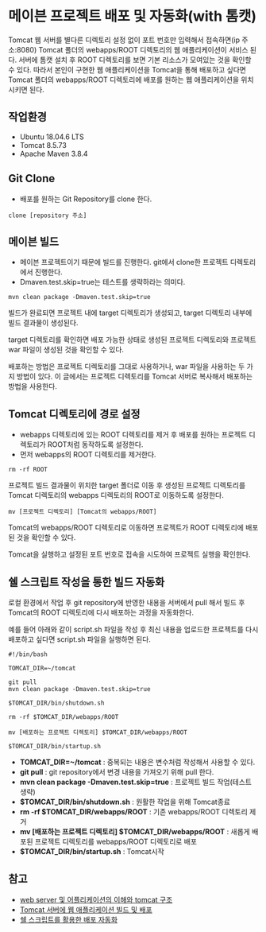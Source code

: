 # 메이븐 프로젝트 배포 및 자동화(with 톰캣)

Tomcat 웹 서버를 별다른 디렉토리 설정 없이 포트 번호만 입력해서 접속하면(ip 주소:8080) Tomcat 폴더의 webapps/ROOT 디렉토리의 웹 애플리케이션이 서비스 된다. 서버에 톰캣 설치 후 ROOT 디렉토리를 보면 기본 리소스가 모여있는 것을 확인할 수 있다. 따라서 본인이 구현한 웹 애플리케이션을 Tomcat을 통해 배포하고 싶다면 Tomcat 폴더의 webapps/ROOT 디렉토리에 배포를 원하는 웹 애플리케이션을 위치시키면 된다.

## 작업환경

- Ubuntu 18.04.6 LTS
- Tomcat 8.5.73
- Apache Maven 3.8.4

## Git Clone

- 배포를 원하는 Git Repository를 clone 한다.

```
clone [repository 주소]
```

## 메이븐 빌드

- 메이븐 프로젝트이기 때문에 빌드를 진행한다. git에서 clone한 프로젝트 디렉토리에서 진행한다.
- Dmaven.test.skip=true는 테스트를 생략하라는 의미다.

```
mvn clean package -Dmaven.test.skip=true
```

빌드가 완료되면 프로젝트 내에 target 디렉토리가 생성되고, target 디렉토리 내부에 빌드 결과물이 생성된다.

target 디렉토리를 확인하면 배포 가능한 상태로 생성된 프로젝트 디렉토리와 프로젝트 war 파일이 생성된 것을 확인할 수 있다.

배포하는 방법은 프로젝트 디렉토리를 그대로 사용하거나, war 파일을 사용하는 두 가지 방법이 있다. 이 글에서는 프로젝트 디렉토리를 Tomcat 서버로 복사해서 배포하는 방법을 사용한다.

## Tomcat 디렉토리에 경로 설정

- webapps 디렉토리에 있는 ROOT 디렉토리를 제거 후 배포를 원하는 프로젝트 디렉토리가 ROOT처럼 동작하도록 설정한다.
- 먼저 webapps의 ROOT 디렉토리를 제거한다.

```
rm -rf ROOT
```

프로젝트 빌드 결과물이 위치한 target 폴더로 이동 후 생성된 프로젝트 디렉토리를 Tomcat 디렉토리의 webapps 디렉토리의 ROOT로 이동하도록 설정한다. 

```
mv [프로젝트 디렉토리] [Tomcat의 webapps/ROOT]
```

Tomcat의 webapps/ROOT 디렉토리로 이동하면 프로젝트가 ROOT 디렉토리에 배포된 것을 확인할 수 있다.

Tomcat을 실행하고 설정된 포트 번호로 접속을 시도하여 프로젝트 실행을 확인한다.

## 쉘 스크립트 작성을 통한 빌드 자동화

로컬 환경에서 작업 후 git repository에 반영한 내용을 서버에서 pull 해서 빌드 후 Tomcat의 ROOT 디렉토리에 다시 배포하는 과정을 자동화한다.

예를 들어 아래와 같이 script.sh 파일을 작성 후 최신 내용을 업로드한 프로젝트를 다시 배포하고 싶다면 script.sh 파일을 실행하면 된다.

```
#!/bin/bash

TOMCAT_DIR=~/tomcat

git pull
mvn clean package -Dmaven.test.skip=true

$TOMCAT_DIR/bin/shutdown.sh

rm -rf $TOMCAT_DIR/webapps/ROOT

mv [배포하는 프로젝트 디렉토리] $TOMCAT_DIR/webapps/ROOT

$TOMCAT_DIR/bin/startup.sh
```

- **TOMCAT_DIR=~/tomcat** : 중복되는 내용은 변수처럼 작성해서 사용할 수 있다.
- **git pull** : git repository에서 변경 내용을 가져오기 위해 pull 한다.
- **mvn clean package -Dmaven.test.skip=true** : 프로젝트 빌드 작업(테스트 생략)
- **$TOMCAT_DIR/bin/shutdown.sh** : 원활한 작업을 위해 Tomcat종료
- **rm -rf $TOMCAT_DIR/webapps/ROOT** : 기존 webapps/ROOT 디렉토리 제거
- **mv [배포하는 프로젝트 디렉토리] $TOMCAT_DIR/webapps/ROOT** : 새롭게 배포된 프로젝트 디렉토리를 webapps/ROOT 디렉토리로 배포
- **$TOMCAT_DIR/bin/startup.sh** : Tomcat시작

## 참고

* [web server 및 어플리케이션의 이해와 tomcat 구조](https://jang8584.tistory.com/72)
* [Tomcat 서버에 웹 애플리케이션 빌드 및 배포](https://www.youtube.com/watch?v=bzM1WL4qdoA)
* [쉘 스크립트를 활용한 배포 자동화](https://www.youtube.com/watch?v=U7tZnEiYJyE)